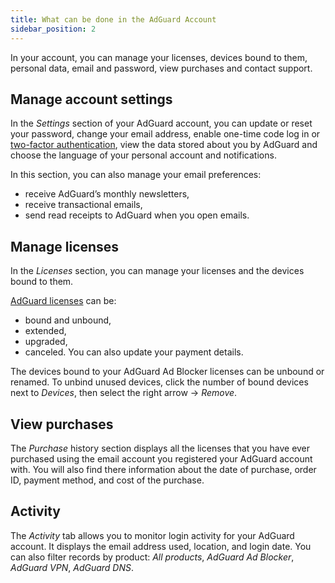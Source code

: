 ```yaml
---
title: What can be done in the AdGuard Account
sidebar_position: 2
---
```


In your account, you can manage your licenses, devices bound to them, personal data, email and password, view purchases and contact support.

## Manage account settings

In the *Settings* section of your AdGuard account, you can update or reset your password, change your email address, enable one-time code log in or [two-factor authentication](../2fa), view the data stored about you by AdGuard and choose the language of your personal account and notifications.

In this section, you can also manage your email preferences:

- receive AdGuard’s monthly newsletters,
- receive transactional emails,
- send read receipts to AdGuard when you open emails.

## Manage licenses

In the *Licenses* section, you can manage your licenses and the devices bound to them.

[AdGuard licenses](../../license/what-is) can be:

- bound and unbound,
- extended,
- upgraded,
- canceled.
You can also update your payment details.

The devices bound to your AdGuard Ad Blocker licenses can be unbound or renamed. To unbind unused devices, click the number of bound devices next to *Devices*, then select the right arrow -> *Remove*.

## View purchases

The *Purchase* history section displays all the licenses that you have ever purchased using the email account you registered your AdGuard account with. You will also find there information about the date of purchase, order ID, payment method, and cost of the purchase.

## Activity

The *Activity* tab allows you to monitor login activity for your AdGuard account. It displays the email address used, location, and login date. You can also filter records by product: *All products*, *AdGuard Ad Blocker*, *AdGuard VPN*, *AdGuard DNS*.
